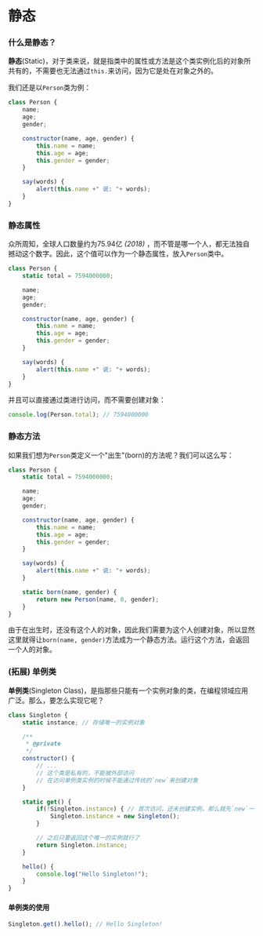 # 静态

### 什么是静态？

**静态**(Static)，对于类来说，就是指类中的属性或方法是这个类实例化后的对象所共有的，不需要也无法通过`this.`来访问，因为它是处在对象之外的。

我们还是以`Person`类为例：

```js
class Person {
    name;
    age;
    gender;

    constructor(name, age, gender) {
        this.name = name;
        this.age = age;
        this.gender = gender;
    }

    say(words) {
        alert(this.name +" 说: "+ words);
    }
}
```

### 静态属性

众所周知，全球人口数量约为75.94亿 _(2018)_ ，而不管是哪一个人，都无法独自撼动这个数字。因此，这个值可以作为一个静态属性，放入`Person`类中。

```js
class Person {
    static total = 7594000000;

    name;
    age;
    gender;

    constructor(name, age, gender) {
        this.name = name;
        this.age = age;
        this.gender = gender;
    }

    say(words) {
        alert(this.name +" 说: "+ words);
    }
}
```

并且可以直接通过类进行访问，而不需要创建对象：

```js
console.log(Person.total); // 7594000000
```

### 静态方法

如果我们想为`Person`类定义一个"出生"(born)的方法呢？我们可以这么写：

```js
class Person {
    static total = 7594000000;

    name;
    age;
    gender;

    constructor(name, age, gender) {
        this.name = name;
        this.age = age;
        this.gender = gender;
    }

    say(words) {
        alert(this.name +" 说: "+ words);
    }

    static born(name, gender) {
        return new Person(name, 0, gender);
    }
}
```

由于在出生时，还没有这个人的对象，因此我们需要为这个人创建对象，所以显然这里就得让`born(name, gender)`方法成为一个静态方法。运行这个方法，会返回一个人的对象。

### (拓展) 单例类

**单例类**(Singleton Class)，是指那些只能有一个实例对象的类，在编程领域应用广泛。那么，要怎么实现它呢？

```js
class Singleton {
    static instance; // 存储唯一的实例对象

    /**
     * @private
     */
    constructor() {
        // ...
        // 这个类是私有的，不能被外部访问
        // 在访问单例类实例的时候不能通过传统的`new`来创建对象
    }

    static get() {
        if(!Singleton.instance) { // 首次访问，还未创建实例，那么就先`new`一个
            Singleton.instance = new Singleton();
        }

        // 之后只要返回这个唯一的实例就行了
        return Singleton.instance;
    }

    hello() {
        console.log("Hello Singleton!");
    }
}
```

#### 单例类的使用

```js
Singleton.get().hello(); // Hello Singleton!
```
